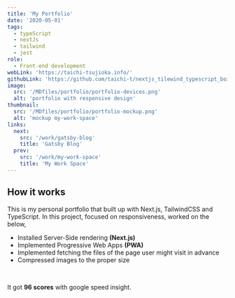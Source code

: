 ```yaml
---
title: 'My Portfolio'
date: '2020-05-01'
tags:
  - typeScript
  - nextJs
  - tailwind
  - jest
role:
  - Front-end development
webLink: 'https://taichi-tsujioka.info/'
githubLink: 'https://github.com/taichi-t/nextjs_tilewind_typescript_boilerplate'
image:
  src: '/MDfiles/portfolio/portfolio-devices.png'
  alt: 'portfolio with responsive design'
thumbnail:
  src: '/MDfiles/portfolio/portfolio-mockup.png'
  alt: 'mockup my-work-space'
links:
  next:
    src: '/work/gatsby-blog'
    title: 'Gatsby Blog'
  prev:
    src: '/work/my-work-space'
    title: 'My Work Space'
---
```


## How it works

This is my personal portfolio that built up with Next.js, TailwindCSS and TypeScript. In this project, focused on responsiveness, worked on the below,

- Installed Server-Side rendering **(Next.js)**
- Implemented Progressive Web Apps **(PWA)**
- Implemented fetching the files of the page user might visit in advance
- Compressed images to the proper size

<br>

It got **96 scores** with google speed insight.
